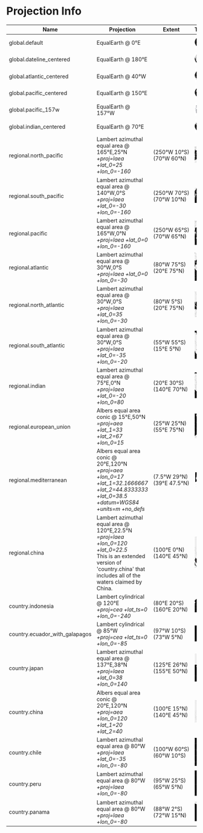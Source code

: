 # Projection Info
Name | Projection | Extent | Thumbnail
------ | -------- | ------ | ---------
global.default | EqualEarth @ 0°E |  | ![thumbnail of global.default](images/global-default.png)
global.dateline_centered | EqualEarth @ 180°E |  | ![thumbnail of global.dateline_centered](images/global-dateline_centered.png)
global.atlantic_centered | EqualEarth @ 40°W |  | ![thumbnail of global.atlantic_centered](images/global-atlantic_centered.png)
global.pacific_centered | EqualEarth @ 150°E |  | ![thumbnail of global.pacific_centered](images/global-pacific_centered.png)
global.pacific_157w | EqualEarth @ 157°W |  | ![thumbnail of global.pacific_157w](images/global-pacific_157w.png)
global.indian_centered | EqualEarth @ 70°E |  | ![thumbnail of global.indian_centered](images/global-indian_centered.png)
regional.north_pacific | Lambert azimuthal equal area @ 165°E,25°N<br/><em>+proj=laea +lat_0=25 +lon_0=-160</em> | (250°W&nbsp;10°S) (70°W&nbsp;60°N) | ![thumbnail of regional.north_pacific](images/regional-north_pacific.png)
regional.south_pacific | Lambert azimuthal equal area @ 140°W,0°S<br/><em>+proj=laea +lat_0=-30 +lon_0=-160</em> | (250°W&nbsp;70°S) (70°W&nbsp;10°N) | ![thumbnail of regional.south_pacific](images/regional-south_pacific.png)
regional.pacific | Lambert azimuthal equal area @ 165°W,0°N<br/><em>+proj=laea +lat_0=0 +lon_0=-160</em> | (250°W&nbsp;65°S) (70°W&nbsp;65°N) | ![thumbnail of regional.pacific](images/regional-pacific.png)
regional.atlantic | Lambert azimuthal equal area @ 30°W,0°S<br/><em>+proj=laea +lat_0=0 +lon_0=-30</em> | (80°W&nbsp;75°S) (20°E&nbsp;75°N) | ![thumbnail of regional.atlantic](images/regional-atlantic.png)
regional.north_atlantic | Lambert azimuthal equal area @ 30°W,0°S<br/><em>+proj=laea +lat_0=35 +lon_0=-30</em> | (80°W&nbsp;5°S) (20°E&nbsp;75°N) | ![thumbnail of regional.north_atlantic](images/regional-north_atlantic.png)
regional.south_atlantic | Lambert azimuthal equal area @ 30°W,0°S<br/><em>+proj=laea +lat_0=-35 +lon_0=-20</em> | (55°W&nbsp;55°S) (15°E&nbsp;5°N) | ![thumbnail of regional.south_atlantic](images/regional-south_atlantic.png)
regional.indian | Lambert azimuthal equal area @ 75°E,0°N<br/><em>+proj=laea +lat_0=-20 +lon_0=80</em> | (20°E&nbsp;30°S) (140°E&nbsp;70°N) | ![thumbnail of regional.indian](images/regional-indian.png)
regional.european_union | Albers equal area conic @ 15°E,50°N<br/><em>=proj=aea +lat_1=33 +lat_2=67 +lon_0=15</em> | (25°W&nbsp;25°N) (55°E&nbsp;75°N) | ![thumbnail of regional.european_union](images/regional-european_union.png)
regional.mediterranean | Albers equal area conic @ 20°E,120°N<br/><em>+proj=aea +lon_0=17 +lat_1=32.1666667 +lat_2=44.8333333 +lat_0=38.5 +datum=WGS84 +units=m +no_defs</em> | (7.5°W&nbsp;29°N) (39°E&nbsp;47.5°N) | ![thumbnail of regional.mediterranean](images/regional-mediterranean.png)
regional.china | Lambert azimuthal equal area @ 120°E,22.5°N<br/><em>=proj=laea +lon_0=120 +lat_0=22.5</em><br/>This is an extended version of 'country.china' that includes all of the waters claimed by China. | (100°E&nbsp;0°N) (140°E&nbsp;45°N) | ![thumbnail of regional.china](images/regional-china.png)
country.indonesia | Lambert cylindrical @ 120°E<br/><em>+proj=cea +lat_ts=0 +lon_0=-240</em> | (80°E&nbsp;20°S) (160°E&nbsp;20°N) | ![thumbnail of country.indonesia](images/country-indonesia.png)
country.ecuador_with_galapagos | Lambert cylindrical @ 85°W<br/><em>+proj=cea +lat_ts=0 +lon_0=-85</em> | (97°W&nbsp;10°S) (73°W&nbsp;5°N) | ![thumbnail of country.ecuador_with_galapagos](images/country-ecuador_with_galapagos.png)
country.japan | Lambert azimuthal equal area @ 137°E,38°N<br/><em>+proj=laea +lat_0=38 +lon_0=140</em> | (125°E&nbsp;26°N) (155°E&nbsp;50°N) | ![thumbnail of country.japan](images/country-japan.png)
country.china | Albers equal area conic @ 20°E,120°N<br/><em>+proj=aea +lon_0=120 +lat_1=20 +lat_2=40</em> | (100°E&nbsp;15°N) (140°E&nbsp;45°N) | ![thumbnail of country.china](images/country-china.png)
country.chile | Lambert azimuthal equal area @ 80°W<br/><em>+proj=laea +lat_0=-35 +lon_0=-80</em> | (100°W&nbsp;60°S) (60°W&nbsp;10°S) | ![thumbnail of country.chile](images/country-chile.png)
country.peru | Lambert azimuthal equal area @ 80°W<br/><em>+proj=laea +lon_0=-80</em> | (95°W&nbsp;25°S) (65°W&nbsp;5°N) | ![thumbnail of country.peru](images/country-peru.png)
country.panama | Lambert azimuthal equal area @ 80°W<br/><em>+proj=laea +lon_0=-80</em> | (88°W&nbsp;2°S) (72°W&nbsp;15°N) | ![thumbnail of country.panama](images/country-panama.png)